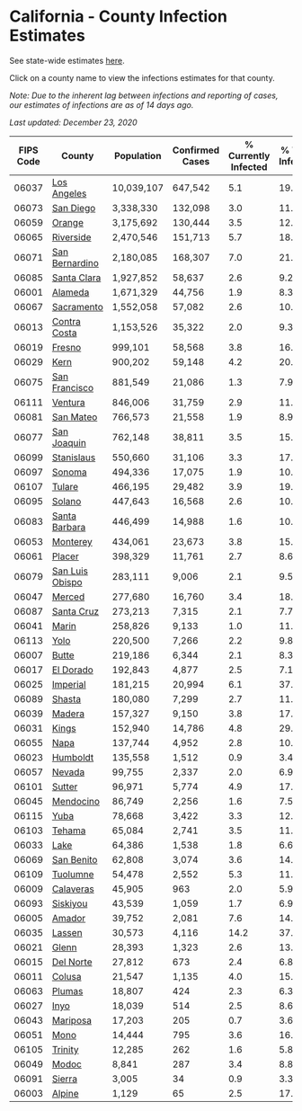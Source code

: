 # California - County Infection Estimates

See state-wide estimates [here](/infections/us-ca).

Click on a county name to view the infections estimates for that county.

*Note: Due to the inherent lag between infections and reporting of cases, our estimates of infections are as of 14 days ago.*

*Last updated: December 23, 2020*

|   FIPS Code |                             County |   Population |   Confirmed Cases |   % Currently Infected |   % Total Infected |
|-------------|------------------------------------|--------------|-------------------|------------------------|--------------------|
|       06037 |         [Los Angeles](los-angeles) |   10,039,107 |           647,542 |                    5.1 |               19.7 |
|       06073 |             [San Diego](san-diego) |    3,338,330 |           132,098 |                    3.0 |               11.7 |
|       06059 |                   [Orange](orange) |    3,175,692 |           130,444 |                    3.5 |               12.3 |
|       06065 |             [Riverside](riverside) |    2,470,546 |           151,713 |                    5.7 |               18.3 |
|       06071 |   [San Bernardino](san-bernardino) |    2,180,085 |           168,307 |                    7.0 |               21.9 |
|       06085 |         [Santa Clara](santa-clara) |    1,927,852 |            58,637 |                    2.6 |                9.2 |
|       06001 |                 [Alameda](alameda) |    1,671,329 |            44,756 |                    1.9 |                8.3 |
|       06067 |           [Sacramento](sacramento) |    1,552,058 |            57,082 |                    2.6 |               10.9 |
|       06013 |       [Contra Costa](contra-costa) |    1,153,526 |            35,322 |                    2.0 |                9.3 |
|       06019 |                   [Fresno](fresno) |      999,101 |            58,568 |                    3.8 |               16.7 |
|       06029 |                       [Kern](kern) |      900,202 |            59,148 |                    4.2 |               20.2 |
|       06075 |     [San Francisco](san-francisco) |      881,549 |            21,086 |                    1.3 |                7.9 |
|       06111 |                 [Ventura](ventura) |      846,006 |            31,759 |                    2.9 |               11.2 |
|       06081 |             [San Mateo](san-mateo) |      766,573 |            21,558 |                    1.9 |                8.9 |
|       06077 |         [San Joaquin](san-joaquin) |      762,148 |            38,811 |                    3.5 |               15.4 |
|       06099 |           [Stanislaus](stanislaus) |      550,660 |            31,106 |                    3.3 |               17.2 |
|       06097 |                   [Sonoma](sonoma) |      494,336 |            17,075 |                    1.9 |               10.2 |
|       06107 |                   [Tulare](tulare) |      466,195 |            29,482 |                    3.9 |               19.7 |
|       06095 |                   [Solano](solano) |      447,643 |            16,568 |                    2.6 |               10.7 |
|       06083 |     [Santa Barbara](santa-barbara) |      446,499 |            14,988 |                    1.6 |               10.9 |
|       06053 |               [Monterey](monterey) |      434,061 |            23,673 |                    3.8 |               15.7 |
|       06061 |                   [Placer](placer) |      398,329 |            11,761 |                    2.7 |                8.6 |
|       06079 | [San Luis Obispo](san-luis-obispo) |      283,111 |             9,006 |                    2.1 |                9.5 |
|       06047 |                   [Merced](merced) |      277,680 |            16,760 |                    3.4 |               18.2 |
|       06087 |           [Santa Cruz](santa-cruz) |      273,213 |             7,315 |                    2.1 |                7.7 |
|       06041 |                     [Marin](marin) |      258,826 |             9,133 |                    1.0 |               11.9 |
|       06113 |                       [Yolo](yolo) |      220,500 |             7,266 |                    2.2 |                9.8 |
|       06007 |                     [Butte](butte) |      219,186 |             6,344 |                    2.1 |                8.3 |
|       06017 |             [El Dorado](el-dorado) |      192,843 |             4,877 |                    2.5 |                7.1 |
|       06025 |               [Imperial](imperial) |      181,215 |            20,994 |                    6.1 |               37.1 |
|       06089 |                   [Shasta](shasta) |      180,080 |             7,299 |                    2.7 |               11.4 |
|       06039 |                   [Madera](madera) |      157,327 |             9,150 |                    3.8 |               17.2 |
|       06031 |                     [Kings](kings) |      152,940 |            14,786 |                    4.8 |               29.4 |
|       06055 |                       [Napa](napa) |      137,744 |             4,952 |                    2.8 |               10.5 |
|       06023 |               [Humboldt](humboldt) |      135,558 |             1,512 |                    0.9 |                3.4 |
|       06057 |                   [Nevada](nevada) |       99,755 |             2,337 |                    2.0 |                6.9 |
|       06101 |                   [Sutter](sutter) |       96,971 |             5,774 |                    4.9 |               17.1 |
|       06045 |             [Mendocino](mendocino) |       86,749 |             2,256 |                    1.6 |                7.5 |
|       06115 |                       [Yuba](yuba) |       78,668 |             3,422 |                    3.3 |               12.5 |
|       06103 |                   [Tehama](tehama) |       65,084 |             2,741 |                    3.5 |               11.9 |
|       06033 |                       [Lake](lake) |       64,386 |             1,538 |                    1.8 |                6.6 |
|       06069 |           [San Benito](san-benito) |       62,808 |             3,074 |                    3.6 |               14.2 |
|       06109 |               [Tuolumne](tuolumne) |       54,478 |             2,552 |                    5.3 |               11.6 |
|       06009 |             [Calaveras](calaveras) |       45,905 |               963 |                    2.0 |                5.9 |
|       06093 |               [Siskiyou](siskiyou) |       43,539 |             1,059 |                    1.7 |                6.9 |
|       06005 |                   [Amador](amador) |       39,752 |             2,081 |                    7.6 |               14.1 |
|       06035 |                   [Lassen](lassen) |       30,573 |             4,116 |                   14.2 |               37.5 |
|       06021 |                     [Glenn](glenn) |       28,393 |             1,323 |                    2.6 |               13.8 |
|       06015 |             [Del Norte](del-norte) |       27,812 |               673 |                    2.4 |                6.8 |
|       06011 |                   [Colusa](colusa) |       21,547 |             1,135 |                    4.0 |               15.7 |
|       06063 |                   [Plumas](plumas) |       18,807 |               424 |                    2.3 |                6.3 |
|       06027 |                       [Inyo](inyo) |       18,039 |               514 |                    2.5 |                8.6 |
|       06043 |               [Mariposa](mariposa) |       17,203 |               205 |                    0.7 |                3.6 |
|       06051 |                       [Mono](mono) |       14,444 |               795 |                    3.6 |               16.7 |
|       06105 |                 [Trinity](trinity) |       12,285 |               262 |                    1.6 |                5.8 |
|       06049 |                     [Modoc](modoc) |        8,841 |               287 |                    3.4 |                8.8 |
|       06091 |                   [Sierra](sierra) |        3,005 |                34 |                    0.9 |                3.3 |
|       06003 |                   [Alpine](alpine) |        1,129 |                65 |                    2.5 |               17.3 |